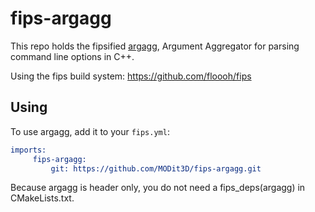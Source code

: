 # fips-argagg
This repo holds the fipsified [argagg](https://github.com/MODit3D/argagg), Argument Aggregator for parsing command line options in C++.

Using the fips build system: https://github.com/floooh/fips

## Using

To use argagg, add it to your `fips.yml`:

```cmake
imports:
     fips-argagg:
         git: https://github.com/MODit3D/fips-argagg.git
```

Because argagg is header only, you do not need a fips_deps(argagg) in CMakeLists.txt.
